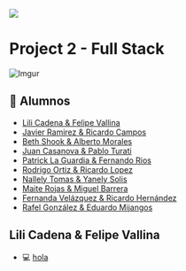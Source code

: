 ![](https://i.imgur.com/1QgrNNw.png)

# Project 2 - Full Stack

![Imgur](https://i.imgur.com/XH163Ge.jpg)

## :busts_in_silhouette: Alumnos

* [Lili Cadena & Felipe Vallina](#lili-cadena-&-felipe-vallina)
* [Javier Ramirez & Ricardo Campos](#javier-ramirez-&-ricardo-campos)
* [Beth Shook & Alberto Morales](#beth-shook-&-alberto-morales)
* [Juan Casanova & Pablo Turati](#juan-casanova-&-pablo-turati)
* [Patrick La Guardia & Fernando Rios](#patrick-la-guardia-&-fernando-rios)
* [Rodrigo Ortiz & Ricardo Lopez](#rodrigo-ortiz-&-ricardo-lopez)
* [Nallely Tomas & Yanely Solis](#nallely-tomas-&-yanely-solis)
* [Maite Rojas & Miguel Barrera](#maite-rojas-&-miguel-barrera)
* [Fernanda Velázquez & Ricardo Hernández](#fernanda-velázquez-&-ricardo-hernández)
* [Rafel González & Eduardo Mijangos](#rafael-gonzález-&-eduardo-mijangos)

## Lili Cadena & Felipe Vallina
  * :computer: <a href="http://www.google.com" target="_blank">hola</a>